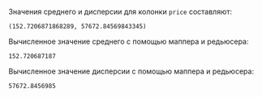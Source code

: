 Значения среднего и дисперсии для колонки `price` составляют:
```
(152.7206871868289, 57672.84569843345)
```
Вычисленное значение среднего с помощью маппера и редьюсера:
```
152.720687187
```
Вычисленное значение дисперсии с помощью маппера и редьюсера:
```
57672.8456985
```